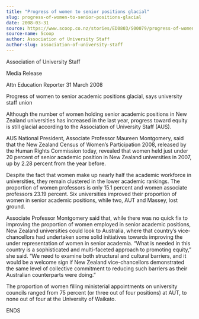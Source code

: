 ```yaml
---
title: "Progress of women to senior positions glacial"
slug: progress-of-women-to-senior-positions-glacial
date: 2008-03-31
source: https://www.scoop.co.nz/stories/ED0803/S00079/progress-of-women-to-senior-positions-glacial.htm
source-name: Scoop
author: Association of University Staff
author-slug: association-of-university-staff
---
```


<p>Association of University Staff</p>

<p>Media Release</p>

<p>Attn
Education Reporter                                          
31 March 2008</p>

<p>Progress of women to senior academic
positions glacial, says university staff union</p>

<p>Although
the number of women holding senior academic positions in New
Zealand universities has increased in the last year,
progress toward equity is still glacial according to the
Association of University Staff (AUS).</p>

<p>AUS National
President, Associate Professor Maureen Montgomery, said that
the New Zealand Census of Women’s Participation 2008,
released by the Human Rights Commission today, revealed that
women held just under 20 percent of senior academic position
in New Zealand universities in 2007, up by 2.28 percent from
the year before.</p>

<p>Despite the fact that women make up
nearly half the academic workforce in universities, they
remain clustered in the lower academic rankings. The
proportion of women professors is only 15.1 percent and
women associate professors 23.19 percent. Six universities
improved their proportion of women in senior academic
positions, while two, AUT and Massey, lost
ground.</p>

<p>Associate Professor Montgomery said that, while
there was no quick fix to improving the proportion of women
employed in senior academic positions, New Zealand
universities could look to Australia, where that country’s
vice-chancellors had undertaken some solid initiatives
towards improving the under representation of women in
senior academia. “What is needed in this country is a
sophisticated and multi-faceted approach to promoting
equity,” she said. “We need to examine both structural
and cultural barriers, and it would be a welcome sign if New
Zealand vice-chancellors demonstrated the same level of
collective commitment to reducing such barriers as their
Australian counterparts were doing.”</p>

<p>The proportion of
women filling ministerial appointments on university
councils ranged from 75 percent (or three out of four
positions) at AUT, to none out of four at the University of
Waikato.</p>

<p>ENDS<p>
         